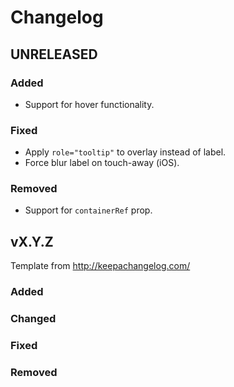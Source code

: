 # Changelog

## UNRELEASED

### Added

* Support for hover functionality.

### Fixed

* Apply `role="tooltip"` to overlay instead of label.
* Force blur label on touch-away (iOS).

### Removed

* Support for `containerRef` prop.

## vX.Y.Z

Template from http://keepachangelog.com/

### Added

### Changed

### Fixed

### Removed
